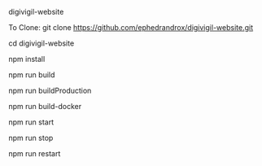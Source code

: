 digivigil-website

To Clone: git clone https://github.com/ephedrandrox/digivigil-website.git

cd digivigil-website

npm install

npm run build

npm run buildProduction

npm run build-docker

npm run start

npm run stop

npm run restart

